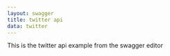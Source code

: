 ```yaml
---
layout: swagger
title: twitter api
data: twitter
---
```


This is the twitter api example from the swagger editor
